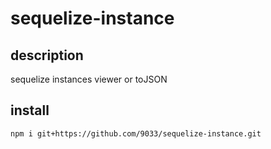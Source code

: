 # sequelize-instance
## description
sequelize instances viewer or toJSON
## install
`npm i git+https://github.com/9033/sequelize-instance.git`
